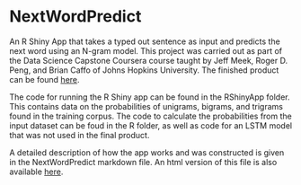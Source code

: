# NextWordPredict

An R Shiny App that takes a typed out sentence as input and predicts the next word using an N-gram model. This project was carried out as part of the Data Science Capstone Coursera course taught by Jeff Meek, Roger D. Peng, and Brian Caffo of Johns Hopkins University. The finished product can be found [here](https://rumbaugh.shinyapps.io/NextWordPredict).

The code for running the R Shiny app can be found in the RShinyApp folder. This contains data on the probabilities of unigrams, bigrams, and trigrams found in the training corpus. The code to calculate the probabilities from the input dataset can be foud in the R folder, as well as code for an LSTM model that was not used in the final product. 

A detailed description of how the app works and was constructed is given in the NextWordPredict markdown file. An html version of this file is also available [here](https://rumbaugh.github.io/DataScienceCapstone/).
